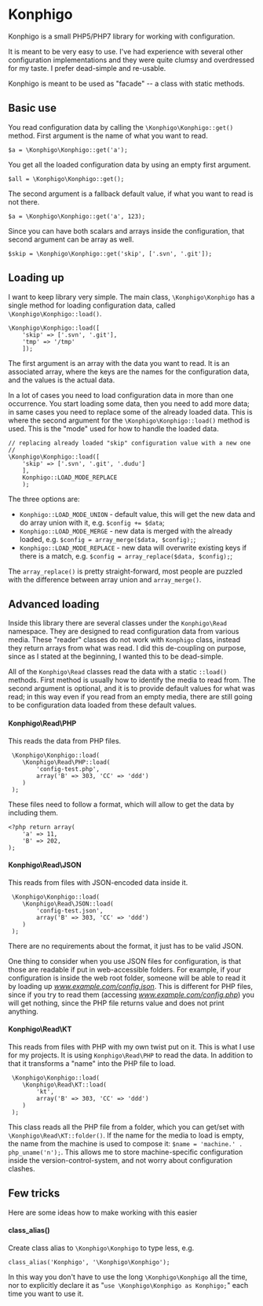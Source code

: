 # Konphigo
Konphigo is a small PHP5/PHP7 library for working with configuration.

It is meant to be very easy to use. I've had experience with several other configuration implementations and they were quite clumsy and overdressed for my taste. I prefer dead-simple and re-usable.

Konphigo is meant to be used as "facade" -- a class with static methods.

## Basic use
You read configuration data by calling the `\Konphigo\Konphigo::get()` method. First argument is the name of what you want to read.

	$a = \Konphigo\Konphigo::get('a');

You get all the loaded configuration data by using an empty first argument.

	$all = \Konphigo\Konphigo::get();

The second argument is a fallback default value, if what you want to read is not there.

	$a = \Konphigo\Konphigo::get('a', 123);

Since you can have both scalars and arrays inside the configuration, that second argument can be array as well.

	$skip = \Konphigo\Konphigo::get('skip', ['.svn', '.git']);

## Loading up
I want to keep library very simple. The main class, `\Konphigo\Konphigo` has a single method for loading configuration data, called `\Konphigo\Konphigo::load()`.

	\Konphigo\Konphigo::load([
		'skip' => ['.svn', '.git'],
		'tmp' => '/tmp'
		]);

The first argument is an array with the data you want to read. It is an associated array, where the keys are the names for the configuration data, and the values is the actual data.

In a lot of cases you need to load configuration data in more than one occurrence. You start loading some data, then you need to add more data; in same cases you need to replace some of the already loaded data. This is where the second argument for the `\Konphigo\Konphigo::load()` method is used. This is the "mode" used for how to handle the loaded data.

	// replacing already loaded "skip" configuration value with a new one
	//
	\Konphigo\Konphigo::load([
		'skip' => ['.svn', '.git', '.dudu']
		],
		Konphigo::LOAD_MODE_REPLACE
		);

The three options are:

 * `Konphigo::LOAD_MODE_UNION` - default value, this will get the new data and do array union with it, e.g. `$config += $data`;
 * `Konphigo::LOAD_MODE_MERGE` - new data is merged with the already loaded, e.g. `$config = array_merge($data, $config);`;
 * `Konphigo::LOAD_MODE_REPLACE` - new data will overwrite existing keys if there is a match, e.g. `$config = array_replace($data, $config);`;

 The `array_replace()` is pretty straight-forward, most people are puzzled with the difference between array union and `array_merge()`.  

## Advanced loading
Inside this library there are several classes under the `Konphigo\Read` namespace. They are designed to read configuration data from various media. These "reader" classes do not work with `Konphigo` class, instead they return arrays from what was read. I did this de-coupling on purpose, since as I stated at the beginning, I wanted this to be dead-simple.

All of the `Konphigo\Read` classes read the data with a static `::load()` methods. First method is usually how to identify the media to read from. The second argument is optional, and it is to provide default values for what was read; in this way even if you read from an empty media, there are still going to be configuration data loaded from these default values.

#### Konphigo\Read\PHP
This reads the data from PHP files.

	 \Konphigo\Konphigo::load(
	 	\Konphigo\Read\PHP::load(
	 		'config-test.php',
	 		array('B' => 303, 'CC' => 'ddd')
	 	)
	 );

These files need to follow a format, which will allow to get the data by including them.

	<?php return array(
		'a' => 11,
		'B' => 202,
	);

#### Konphigo\Read\JSON 
This reads from files with JSON-encoded data inside it.

	 \Konphigo\Konphigo::load(
	 	\Konphigo\Read\JSON::load(
	 		'config-test.json',
	 		array('B' => 303, 'CC' => 'ddd')
	 	)
	 );

There are no requirements about the format, it just has to be valid JSON.

One thing to consider when you use JSON files for configuration, is that those are readable if put in web-accessible folders. For example, if your configuration is inside the web root folder, someone will be able to read it by loading up _www.example.com/config.json_. This is different for PHP files, since if you try to read them (accessing _www.example.com/config.php_) you will get nothing, since the PHP file returns value and does not print anything.

#### Konphigo\Read\KT
This reads from files with PHP with my own twist put on it. This is what I use for my projects. It is using `Konphigo\Read\PHP` to read the data. In addition to that it transforms a "name" into the PHP file to load.

	 \Konphigo\Konphigo::load(
	 	\Konphigo\Read\KT::load(
	 		'kt',
	 		array('B' => 303, 'CC' => 'ddd')
	 	)
	 );

This class reads all the PHP file from a folder, which you can get/set with `\Konphigo\Read\KT::folder()`. 
If the name for the media to load is empty, the name from the machine is used to compose it: `$name = 'machine.' . php_uname('n');`. This allows me to store machine-specific configuration inside the version-control-system, and not worry about configuration clashes.

## Few tricks
Here are some ideas how to make working with this easier

#### class_alias()
Create class alias to `\Konphigo\Konphigo` to type less, e.g.

	class_alias('Konphigo', '\Konphigo\Konphigo');

In this way you don't have to use the long `\Konphigo\Konphigo` all the time, nor to explicitly declare it as "`use \Konphigo\Konphigo as Konphigo;`" each time you want to use it.
